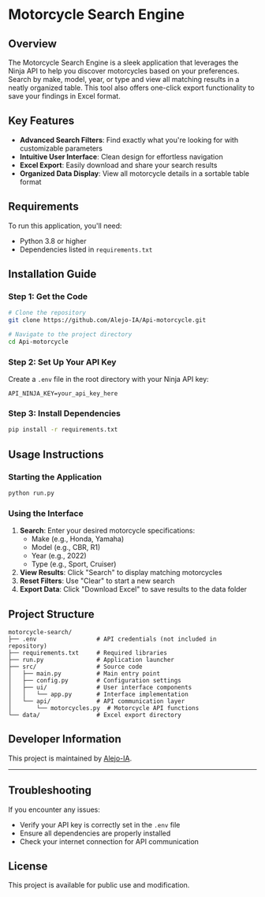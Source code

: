 # Motorcycle Search Engine

## Overview
The Motorcycle Search Engine is a sleek application that leverages the Ninja API to help you discover motorcycles based on your preferences. Search by make, model, year, or type and view all matching results in a neatly organized table. This tool also offers one-click export functionality to save your findings in Excel format.

## Key Features
- **Advanced Search Filters**: Find exactly what you're looking for with customizable parameters
- **Intuitive User Interface**: Clean design for effortless navigation
- **Excel Export**: Easily download and share your search results
- **Organized Data Display**: View all motorcycle details in a sortable table format

## Requirements
To run this application, you'll need:
- Python 3.8 or higher
- Dependencies listed in `requirements.txt`

## Installation Guide

### Step 1: Get the Code
```bash
# Clone the repository
git clone https://github.com/Alejo-IA/Api-motorcycle.git

# Navigate to the project directory
cd Api-motorcycle
```

### Step 2: Set Up Your API Key
Create a `.env` file in the root directory with your Ninja API key:
```
API_NINJA_KEY=your_api_key_here
```

### Step 3: Install Dependencies
```bash
pip install -r requirements.txt
```

## Usage Instructions

### Starting the Application
```bash
python run.py
```

### Using the Interface
1. **Search**: Enter your desired motorcycle specifications:
   - Make (e.g., Honda, Yamaha)
   - Model (e.g., CBR, R1)
   - Year (e.g., 2022)
   - Type (e.g., Sport, Cruiser)
2. **View Results**: Click "Search" to display matching motorcycles
3. **Reset Filters**: Use "Clear" to start a new search
4. **Export Data**: Click "Download Excel" to save results to the data folder

## Project Structure
```
motorcycle-search/
├── .env                 # API credentials (not included in repository)
├── requirements.txt     # Required libraries
├── run.py               # Application launcher
├── src/                 # Source code
│   ├── main.py          # Main entry point
│   ├── config.py        # Configuration settings
│   ├── ui/              # User interface components
│   │   └── app.py       # Interface implementation
│   └── api/             # API communication layer
│       └── motorcycles.py  # Motorcycle API functions
└── data/                # Excel export directory
```

## Developer Information
This project is maintained by [Alejo-IA](https://github.com/Alejo-IA).

---

## Troubleshooting

If you encounter any issues:
- Verify your API key is correctly set in the `.env` file
- Ensure all dependencies are properly installed
- Check your internet connection for API communication

## License
This project is available for public use and modification.